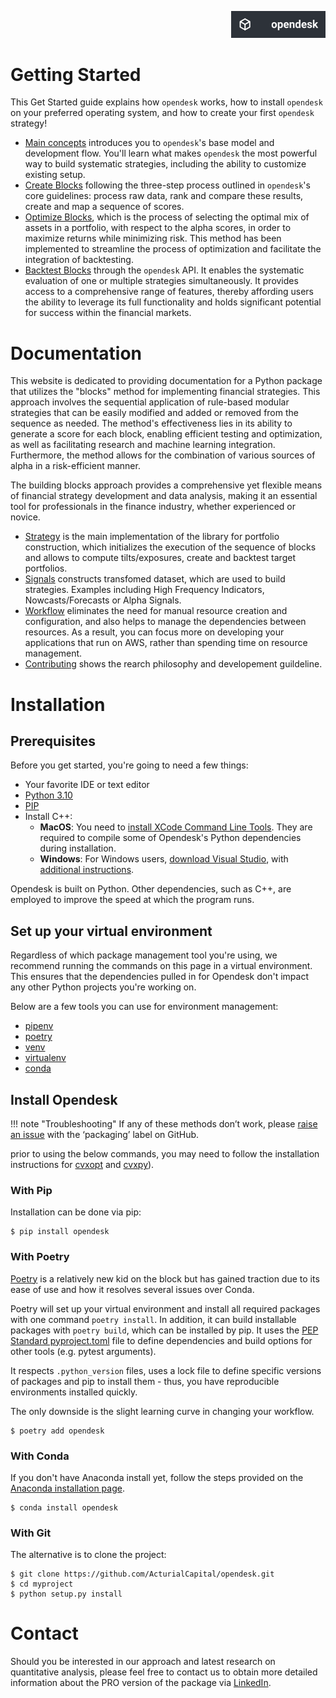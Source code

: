 <p align="right">
    <img src="https://github.com/ActurialCapital/opendesk/blob/main/docs/assets/images/opendesk-logo.png" width="30%" height="30%">
</p>


# Getting Started

This Get Started guide explains how `opendesk` works, how to install `opendesk` on your preferred operating system, and how to create your first `opendesk` strategy! 

* [Main concepts](https://acturialcapital.github.io/opendesk/getting_started/main_concepts/) introduces you to `opendesk`'s base model and development flow. You'll learn what makes `opendesk` the most powerful way to build systematic strategies, including the ability to customize existing setup. 
* [Create Blocks](https://acturialcapital.github.io/opendesk/getting_started/create_blocks/) following the three-step process outlined in `opendesk`'s core guidelines: process raw data, rank and compare these results, create and map a sequence of scores.
* [Optimize Blocks](https://acturialcapital.github.io/opendesk/getting_started/optimize_blocks/), which is the process of selecting the optimal mix of assets in a portfolio, with respect to the alpha scores, in order to maximize returns while minimizing risk. This method has been implemented to streamline the process of optimization and facilitate the integration of backtesting.
* [Backtest Blocks](https://acturialcapital.github.io/opendesk/getting_started/backtest_blocks/) through the `opendesk` API. It enables the systematic evaluation of one or multiple strategies simultaneously. It provides access to a comprehensive range of features, thereby affording users the ability to leverage its full functionality and holds significant potential for success within the financial markets.

# Documentation

This website is dedicated to providing documentation for a Python package that utilizes the "blocks" method for implementing financial strategies. This approach involves the sequential application of rule-based modular strategies that can be easily modified and added or removed from the sequence as needed. The method's effectiveness lies in its ability to generate a score for each block, enabling efficient testing and optimization, as well as facilitating research and machine learning integration. Furthermore, the method allows for the combination of various sources of alpha in a risk-efficient manner. 

The building blocks approach provides a comprehensive yet flexible means of financial strategy development and data analysis, making it an essential tool for professionals in the finance industry, whether experienced or novice.

* [Strategy](https://acturialcapital.github.io/opendesk/documentation/api/strategy/) is the main implementation of the library for portfolio construction, which initializes the execution of the sequence of blocks and allows to compute tilts/exposures, create and backtest target portfolios.
* [Signals](https://acturialcapital.github.io/opendesk/documentation/api/signals/) constructs transfomed dataset, which are used to build strategies. Examples including High Frequency Indicators, Nowcasts/Forecasts or Alpha Signals.
* [Workflow](https://acturialcapital.github.io/opendesk/documentation/workflow/) eliminates the need for manual resource creation and configuration, and also helps to manage the dependencies between resources. As a result, you can focus more on developing your applications that run on AWS, rather than spending time on resource management.
* [Contributing](https://acturialcapital.github.io/opendesk/documentation/contributing/) shows the rearch philosophy and developement guildeline.

# Installation

## Prerequisites

Before you get started, you're going to need a few things:

* Your favorite IDE or text editor
* [Python 3.10](https://www.python.org/downloads/)
* [PIP](https://pip.pypa.io/en/stable/installation/)
* Install C++:
    * **MacOS**: You need to [install XCode Command Line Tools](https://osxdaily.com/2014/02/12/install-command-line-tools-mac-os-x/). They are required to compile some of Opendesk's Python dependencies during installation.
    * **Windows**: For Windows users, [download Visual Studio](https://visualstudio.microsoft.com/thank-you-downloading-visual-studio/?sku=BuildTools&rel=16), with [additional instructions](https://docs.google.com/presentation/d/0B4GsMXCRaSSIOWpYQkstajlYZ0tPVkNQSElmTWh1dXFaYkJr/edit?usp=sharing&ouid=117107708911390632479&resourcekey=0-HEezB2NFstz1GjKDkroJSQ&rtpof=true&sd=true).

Opendesk is built on Python. Other dependencies, such as C++, are employed to improve the speed at which the program runs.

## Set up your virtual environment

Regardless of which package management tool you're using, we recommend running the commands on this page in a virtual environment. This ensures that the dependencies pulled in for Opendesk don't impact any other Python projects you're working on.

Below are a few tools you can use for environment management:

* [pipenv](https://pipenv-fork.readthedocs.io/en/latest/)
* [poetry](https://python-poetry.org/)
* [venv](https://docs.python.org/3/library/venv.html)
* [virtualenv](https://virtualenv.pypa.io/en/latest/)
* [conda](https://www.anaconda.com/distribution/)

## Install Opendesk

!!! note "Troubleshooting"
    If any of these methods don’t work, please [raise an issue](https://github.com/ActurialCapital/opendesk/issues) with the ‘packaging’ label on GitHub.

prior to using the below commands, you may need to follow the installation instructions for [cvxopt](https://cvxopt.org/install/index.html#) and [cvxpy](https://www.cvxpy.org/install/)).

### With Pip

Installation can be done via pip:

```console
$ pip install opendesk
```

### With Poetry

[Poetry](https://python-poetry.org/) is a relatively new kid on the block but has gained traction due to its ease of use and how it resolves several issues over Conda.

Poetry will set up your virtual environment and install all required packages with one command `poetry install`. In addition, it can build installable packages with `poetry build`, which can be installed by pip. It uses the [PEP Standard pyproject.toml](https://www.python.org/dev/peps/pep-0518/) file to define dependencies and build options for other tools (e.g. pytest arguments).

It respects `.python_version` files, uses a lock file to define specific versions of packages and pip to install them - thus, you have reproducible environments installed quickly.

The only downside is the slight learning curve in changing your workflow.

```shell
$ poetry add opendesk
```

### With Conda

If you don't have Anaconda install yet, follow the steps provided on the [Anaconda installation page](https://docs.anaconda.com/anaconda/install/windows/).

```shell
$ conda install opendesk
```


### With Git 

The alternative is to clone the project:

```shell
$ git clone https://github.com/ActurialCapital/opendesk.git
$ cd myproject
$ python setup.py install
```

# Contact

Should you be interested in our approach and latest research on quantitative analysis, please feel free to contact us to obtain more detailed information about the PRO version of the package via [LinkedIn](https://www.linkedin.com/in/j-mr/).
